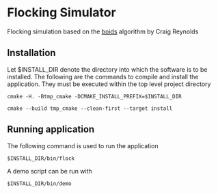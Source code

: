 # Flocking Simulator
Flocking simulation based on the [boids](https://www.red3d.com/cwr/boids/) algorithm by Craig Reynolds

## Installation
Let $INSTALL_DIR denote the directory into
which the software is to be installed.
The following are the commands to compile and install the application. They must be executed within the top level project directory
```
cmake -H. -Btmp_cmake -DCMAKE_INSTALL_PREFIX=$INSTALL_DIR
```
```
cmake --build tmp_cmake --clean-first --target install
```

## Running application
The following command is used to run the application
```
$INSTALL_DIR/bin/flock
```

A demo script can be run with
```
$INSTALL_DIR/bin/demo
```
